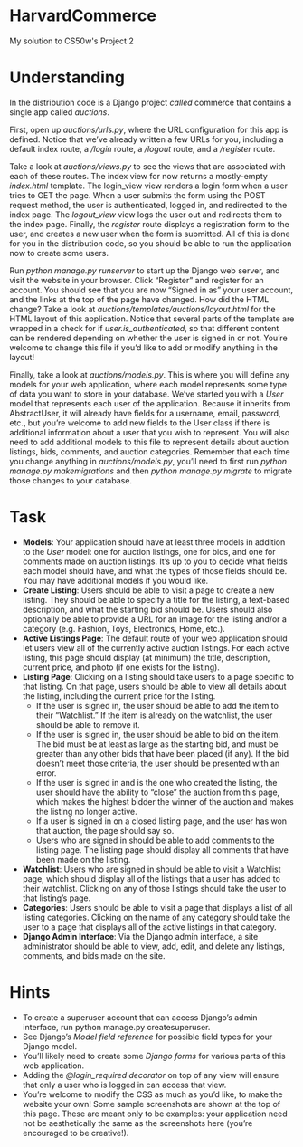 # HarvardCommerce
My solution to CS50w's Project 2


# Understanding 
In the distribution code is a Django project _called_ commerce that contains a single app called _auctions_.

First, open up _auctions/urls.py_, where the URL configuration for this app is defined. Notice that we’ve already written a few URLs for you, including a default index route, a _/login_ route, a _/logout_ route, and a _/register_ route.

Take a look at _auctions/views.py_ to see the views that are associated with each of these routes. The index view for now returns a mostly-empty _index.html_ template. The login_view view renders a login form when a user tries to GET the page. When a user submits the form using the POST request method, the user is authenticated, logged in, and redirected to the index page. The *logout_view* view logs the user out and redirects them to the index page. Finally, the _register_ route displays a registration form to the user, and creates a new user when the form is submitted. All of this is done for you in the distribution code, so you should be able to run the application now to create some users.

Run _python manage.py runserver_ to start up the Django web server, and visit the website in your browser. Click “Register” and register for an account. You should see that you are now “Signed in as” your user account, and the links at the top of the page have changed. How did the HTML change? Take a look at _auctions/templates/auctions/layout.html_ for the HTML layout of this application. Notice that several parts of the template are wrapped in a check for if *user.is_authenticated*, so that different content can be rendered depending on whether the user is signed in or not. You’re welcome to change this file if you’d like to add or modify anything in the layout!

Finally, take a look at _auctions/models.py_. This is where you will define any models for your web application, where each model represents some type of data you want to store in your database. We’ve started you with a _User_ model that represents each user of the application. Because it inherits from AbstractUser, it will already have fields for a username, email, password, etc., but you’re welcome to add new fields to the User class if there is additional information about a user that you wish to represent. You will also need to add additional models to this file to represent details about auction listings, bids, comments, and auction categories. Remember that each time you change anything in _auctions/models.py_, you’ll need to first run _python manage.py makemigrations_ and then _python manage.py migrate_ to migrate those changes to your database.


# Task
- **Models**: Your application should have at least three models in addition to the _User_ model: one for auction listings, one for bids, and one for comments made on auction listings. It’s up to you to decide what fields each model should have, and what the types of those fields should be. You may have additional models if you would like.
- **Create Listing**: Users should be able to visit a page to create a new listing. They should be able to specify a title for the listing, a text-based description, and what the starting bid should be. Users should also optionally be able to provide a URL for an image for the listing and/or a category (e.g. Fashion, Toys, Electronics, Home, etc.).
- **Active Listings Page**: The default route of your web application should let users view all of the currently active auction listings. For each active listing, this page should display (at minimum) the title, description, current price, and photo (if one exists for the listing).
- **Listing Page**: Clicking on a listing should take users to a page specific to that listing. On that page, users should be able to view all details about the listing, including the current price for the listing.
    - If the user is signed in, the user should be able to add the item to their “Watchlist.” If the item is already on the watchlist, the user should be able to remove it.
    - If the user is signed in, the user should be able to bid on the item. The bid must be at least as large as the starting bid, and must be greater than any other bids that have been placed (if any). If the bid doesn’t meet those criteria, the user should be presented with an error.
    - If the user is signed in and is the one who created the listing, the user should have the ability to “close” the auction from this page, which makes the highest bidder the winner of the auction and makes the listing no longer active.
    - If a user is signed in on a closed listing page, and the user has won that auction, the page should say so.
    - Users who are signed in should be able to add comments to the listing page. The listing page should display all comments that have been made on the listing.
- **Watchlist**: Users who are signed in should be able to visit a Watchlist page, which should display all of the listings that a user has added to their watchlist. Clicking on any of those listings should take the user to that listing’s page.
- **Categories**: Users should be able to visit a page that displays a list of all listing categories. Clicking on the name of any category should take the user to a page that displays all of the active listings in that category.
- **Django Admin Interface**: Via the Django admin interface, a site administrator should be able to view, add, edit, and delete any listings, comments, and bids made on the site.


# Hints
- To create a superuser account that can access Django’s admin interface, run python manage.py createsuperuser.
- See Django’s _Model field reference_ for possible field types for your Django model.
- You’ll likely need to create some _Django forms_ for various parts of this web application.
- Adding the *@login_required decorator* on top of any view will ensure that only a user who is logged in can access that view.
- You’re welcome to modify the CSS as much as you’d like, to make the website your own! Some sample screenshots are shown at the top of this page. These are meant only to be examples: your application need not be aesthetically the same as the screenshots here (you’re encouraged to be creative!).